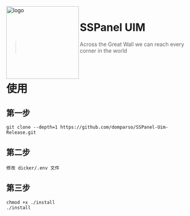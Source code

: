 <img src="public/images/uim-logo-round_192x192.png" alt="logo" width="192" height="192" align="left" />

<h1>SSPanel UIM</h1>

> Across the Great Wall we can reach every corner in the world

<br/>


# 使用

## 第一步
	git clone --depth=1 https://github.com/domparso/SSPanel-Uim-Release.git

## 第二步
	修改 dicker/.env 文件

## 第三步
	chmod +x ./install
	./install

